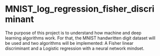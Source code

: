 # MNIST_log_regression_fisher_discriminant
 The purpose of this project is to understand how machine and deep learning algorithms work. For that, the MNIST handwritten digit dataset will be used and two algorithms will be implemented: A Fisher linear discriminant and a Logistic regression with a neural network mindset.
